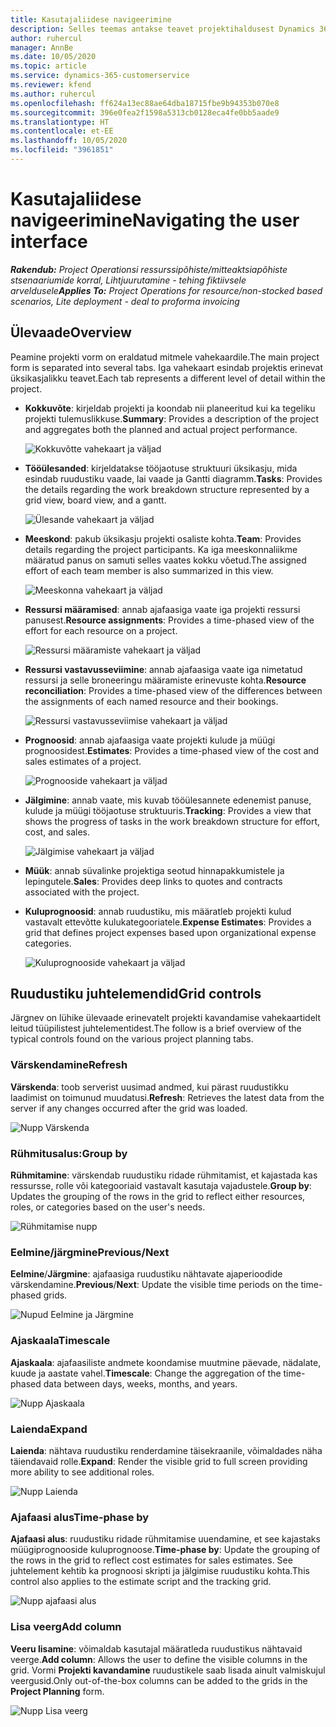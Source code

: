 ```yaml
---
title: Kasutajaliidese navigeerimine
description: Selles teemas antakse teavet projektihaldusest Dynamics 365 Projecti toimingutes.
author: ruhercul
manager: AnnBe
ms.date: 10/05/2020
ms.topic: article
ms.service: dynamics-365-customerservice
ms.reviewer: kfend
ms.author: ruhercul
ms.openlocfilehash: ff624a13ec88ae64dba18715fbe9b94353b070e8
ms.sourcegitcommit: 396e0fea2f1598a5313cb0128eca4fe0bb5aade9
ms.translationtype: HT
ms.contentlocale: et-EE
ms.lasthandoff: 10/05/2020
ms.locfileid: "3961851"
---
```

# <a name="navigating-the-user-interface"></a><span data-ttu-id="e2c6a-103">Kasutajaliidese navigeerimine</span><span class="sxs-lookup"><span data-stu-id="e2c6a-103">Navigating the user interface</span></span>

<span data-ttu-id="e2c6a-104">_**Rakendub:** Project Operationsi ressurssipõhiste/mitteaktsiapõhiste stsenaariumide korral,  Lihtjuurutamine - tehing fiktiivsele arveldusele_</span><span class="sxs-lookup"><span data-stu-id="e2c6a-104">_**Applies To:** Project Operations for resource/non-stocked based scenarios, Lite deployment - deal to proforma invoicing_</span></span>

## <a name="overview"></a><span data-ttu-id="e2c6a-105">Ülevaade</span><span class="sxs-lookup"><span data-stu-id="e2c6a-105">Overview</span></span>

<span data-ttu-id="e2c6a-106">Peamine projekti vorm on eraldatud mitmele vahekaardile.</span><span class="sxs-lookup"><span data-stu-id="e2c6a-106">The main project form is separated into several tabs.</span></span> <span data-ttu-id="e2c6a-107">Iga vahekaart esindab projektis erinevat üksikasjalikku teavet.</span><span class="sxs-lookup"><span data-stu-id="e2c6a-107">Each tab represents a different level of detail within the project.</span></span>

- <span data-ttu-id="e2c6a-108">**Kokkuvõte**: kirjeldab projekti ja koondab nii planeeritud kui ka tegeliku projekti tulemuslikkuse.</span><span class="sxs-lookup"><span data-stu-id="e2c6a-108">**Summary**: Provides a description of the project and aggregates both the planned and actual project performance.</span></span>

    ![Kokkuvõtte vahekaart ja väljad](media/navigation7.png)

- <span data-ttu-id="e2c6a-110">**Tööülesanded**: kirjeldatakse tööjaotuse struktuuri üksikasju, mida esindab ruudustiku vaade, lai vaade ja Gantti diagramm.</span><span class="sxs-lookup"><span data-stu-id="e2c6a-110">**Tasks**: Provides the details regarding the work breakdown structure represented by a grid view, board view, and a gantt.</span></span>

    ![Ülesande vahekaart ja väljad](media/navigation8.png)

- <span data-ttu-id="e2c6a-112">**Meeskond**: pakub üksikasju projekti osaliste kohta.</span><span class="sxs-lookup"><span data-stu-id="e2c6a-112">**Team**: Provides details regarding the project participants.</span></span> <span data-ttu-id="e2c6a-113">Ka iga meeskonnaliikme määratud panus on samuti selles vaates kokku võetud.</span><span class="sxs-lookup"><span data-stu-id="e2c6a-113">The assigned effort of each team member is also summarized in this view.</span></span>

    ![Meeskonna vahekaart ja väljad](media/navigation9.png)

- <span data-ttu-id="e2c6a-115">**Ressursi määramised**: annab ajafaasiga vaate iga projekti ressursi panusest.</span><span class="sxs-lookup"><span data-stu-id="e2c6a-115">**Resource assignments**: Provides a time-phased view of the effort for each resource on a project.</span></span>

    ![Ressursi määramiste vahekaart ja väljad](media/navigation10.png)

- <span data-ttu-id="e2c6a-117">**Ressursi vastavusseviimine**: annab ajafaasiga vaate iga nimetatud ressursi ja selle broneeringu määramiste erinevuste kohta.</span><span class="sxs-lookup"><span data-stu-id="e2c6a-117">**Resource reconciliation**: Provides a time-phased view of the differences between the assignments of each named resource and their bookings.</span></span>

    ![Ressursi vastavusseviimise vahekaart ja väljad](media/navigation11.png)

- <span data-ttu-id="e2c6a-119">**Prognoosid**: annab ajafaasiga vaate projekti kulude ja müügi prognoosidest.</span><span class="sxs-lookup"><span data-stu-id="e2c6a-119">**Estimates**: Provides a time-phased view of the cost and sales estimates of a project.</span></span>

    ![Prognooside vahekaart ja väljad](media/navigation12.png)

- <span data-ttu-id="e2c6a-121">**Jälgimine**: annab vaate, mis kuvab tööülesannete edenemist panuse, kulude ja müügi tööjaotuse struktuuris.</span><span class="sxs-lookup"><span data-stu-id="e2c6a-121">**Tracking**: Provides a view that shows the progress of tasks in the work breakdown structure for effort, cost, and sales.</span></span>

    ![Jälgimise vahekaart ja väljad](media/navigation13.png)

- <span data-ttu-id="e2c6a-123">**Müük**: annab süvalinke projektiga seotud hinnapakkumistele ja lepingutele.</span><span class="sxs-lookup"><span data-stu-id="e2c6a-123">**Sales**: Provides deep links to quotes and contracts associated with the project.</span></span>

- <span data-ttu-id="e2c6a-124">**Kuluprognoosid**: annab ruudustiku, mis määratleb projekti kulud vastavalt ettevõtte kulukategooriatele.</span><span class="sxs-lookup"><span data-stu-id="e2c6a-124">**Expense Estimates**: Provides a grid that defines project expenses based upon organizational expense categories.</span></span>

    ![Kuluprognooside vahekaart ja väljad](media/navigation14.png)

## <a name="grid-controls"></a><span data-ttu-id="e2c6a-126">Ruudustiku juhtelemendid</span><span class="sxs-lookup"><span data-stu-id="e2c6a-126">Grid controls</span></span>

<span data-ttu-id="e2c6a-127">Järgnev on lühike ülevaade erinevatelt projekti kavandamise vahekaartidelt leitud tüüpilistest juhtelementidest.</span><span class="sxs-lookup"><span data-stu-id="e2c6a-127">The follow is a brief overview of the typical controls found on the various project planning tabs.</span></span>

### <a name="refresh"></a><span data-ttu-id="e2c6a-128">Värskendamine</span><span class="sxs-lookup"><span data-stu-id="e2c6a-128">Refresh</span></span>

<span data-ttu-id="e2c6a-129">**Värskenda**: toob serverist uusimad andmed, kui pärast ruudustikku laadimist on toimunud muudatusi.</span><span class="sxs-lookup"><span data-stu-id="e2c6a-129">**Refresh**: Retrieves the latest data from the server if any changes occurred after the grid was loaded.</span></span>

![Nupp Värskenda](media/navigation7.png)

### <a name="group-by"></a><span data-ttu-id="e2c6a-131">Rühmitusalus:</span><span class="sxs-lookup"><span data-stu-id="e2c6a-131">Group by</span></span>

<span data-ttu-id="e2c6a-132">**Rühmitamine**: värskendab ruudustiku ridade rühmitamist, et kajastada kas ressursse, rolle või kategooriaid vastavalt kasutaja vajadustele.</span><span class="sxs-lookup"><span data-stu-id="e2c6a-132">**Group by**: Updates the grouping of the rows in the grid to reflect either resources, roles, or categories based on the user's needs.</span></span>

![Rühmitamise nupp](media/navigation6.png)

### <a name="previousnext"></a><span data-ttu-id="e2c6a-134">Eelmine/järgmine</span><span class="sxs-lookup"><span data-stu-id="e2c6a-134">Previous/Next</span></span>

<span data-ttu-id="e2c6a-135">**Eelmine**/**Järgmine**: ajafaasiga ruudustiku nähtavate ajaperioodide värskendamine.</span><span class="sxs-lookup"><span data-stu-id="e2c6a-135">**Previous**/**Next**: Update the visible time periods on the time-phased grids.</span></span>

![Nupud Eelmine ja Järgmine](media/navigation2.png)

### <a name="timescale"></a><span data-ttu-id="e2c6a-137">Ajaskaala</span><span class="sxs-lookup"><span data-stu-id="e2c6a-137">Timescale</span></span>

<span data-ttu-id="e2c6a-138">**Ajaskaala**: ajafaasiliste andmete koondamise muutmine päevade, nädalate, kuude ja aastate vahel.</span><span class="sxs-lookup"><span data-stu-id="e2c6a-138">**Timescale**: Change the aggregation of the time-phased data between days, weeks, months, and years.</span></span>

![Nupp Ajaskaala](media/navigation3.png)

### <a name="expand"></a><span data-ttu-id="e2c6a-140">Laienda</span><span class="sxs-lookup"><span data-stu-id="e2c6a-140">Expand</span></span>

<span data-ttu-id="e2c6a-141">**Laienda**: nähtava ruudustiku renderdamine täisekraanile, võimaldades näha täiendavaid rolle.</span><span class="sxs-lookup"><span data-stu-id="e2c6a-141">**Expand**: Render the visible grid to full screen providing more ability to see additional roles.</span></span>

![Nupp Laienda](media/navigation4.png)

### <a name="time-phase-by"></a><span data-ttu-id="e2c6a-143">Ajafaasi alus</span><span class="sxs-lookup"><span data-stu-id="e2c6a-143">Time-phase by</span></span>

<span data-ttu-id="e2c6a-144">**Ajafaasi alus**: ruudustiku ridade rühmitamise uuendamine, et see kajastaks müügiprognooside kuluprognoose.</span><span class="sxs-lookup"><span data-stu-id="e2c6a-144">**Time-phase by**: Update the grouping of the rows in the grid to reflect cost estimates for sales estimates.</span></span> <span data-ttu-id="e2c6a-145">See juhtelement kehtib ka prognoosi skripti ja jälgimise ruudustiku kohta.</span><span class="sxs-lookup"><span data-stu-id="e2c6a-145">This control also applies to the estimate script and the tracking grid.</span></span>

![Nupp ajafaasi alus](media/navigation0.png)

### <a name="add-column"></a><span data-ttu-id="e2c6a-147">Lisa veerg</span><span class="sxs-lookup"><span data-stu-id="e2c6a-147">Add column</span></span>

<span data-ttu-id="e2c6a-148">**Veeru lisamine**: võimaldab kasutajal määratleda ruudustikus nähtavaid veerge.</span><span class="sxs-lookup"><span data-stu-id="e2c6a-148">**Add column**: Allows the user to define the visible columns in the grid.</span></span> <span data-ttu-id="e2c6a-149">Vormi **Projekti kavandamine** ruudustikele saab lisada ainult valmiskujul veergusid.</span><span class="sxs-lookup"><span data-stu-id="e2c6a-149">Only out-of-the-box columns can be added to the grids in the **Project Planning** form.</span></span>

![Nupp Lisa veerg](media/navigation5.png)
